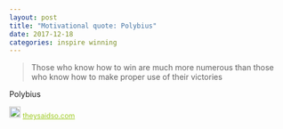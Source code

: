 ```yaml
---
layout: post
title: "Motivational quote: Polybius"
date: 2017-12-18
categories: inspire winning
---
```

> Those who know how to win are much more numerous than those who know how to make proper use of their victories

Polybius

<span style="z-index:50;font-size:0.9em;"><img src="https://theysaidso.com/branding/theysaidso.png" height="20" width="20" alt="theysaidso.com"/><a href="https://theysaidso.com" title="Powered by quotes from theysaidso.com" style="color: #9fcc25; margin-left: 4px; vertical-align: middle;">theysaidso.com</a></span>
